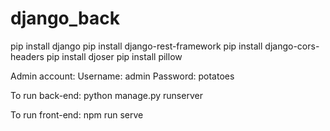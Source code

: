 # django_back
pip install django
pip install django-rest-framework
pip install django-cors-headers
pip install djoser
pip install pillow

Admin account:
Username: admin
Password: potatoes

To run back-end:
python manage.py runserver

To run front-end:
npm run serve
